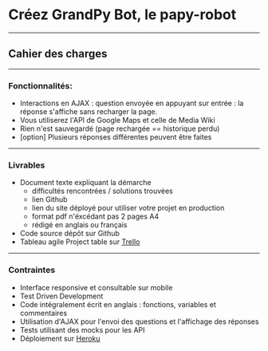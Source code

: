 # Créez GrandPy Bot, le papy-robot
***
## Cahier des charges
***
### Fonctionnalités:

* Interactions en AJAX : question envoyée en appuyant sur entrée : la réponse s'affiche sans recharger la page.
* Vous utiliserez l'API de Google Maps et celle de Media Wiki
* Rien n'est sauvegardé (page rechargée == historique perdu)
* [option] Plusieurs réponses différentes peuvent être faites

***
### Livrables
* Document texte expliquant la démarche
    * difficultés rencontrées / solutions trouvées
    * lien Github
    * lien du site déployé pour utiliser votre projet en production
    * format pdf n'éxcédant pas 2 pages A4
    * rédigé en anglais ou français
* Code source dépôt sur Github
* Tableau agile Project table sur <a href="https://trello.com/b/86zXsGf0/grandpy-bot">Trello</a>
***
### Contraintes
* Interface responsive et consultable sur mobile
* Test Driven Development
* Code intégralement écrit en anglais : fonctions, variables et commentaires
* Utilisation d'AJAX pour l'envoi des questions et l'affichage des réponses
* Tests utilisant des mocks pour les API
* Déploiement sur <a href="https://grandpybotpython.herokuapp.com/">Heroku</a>